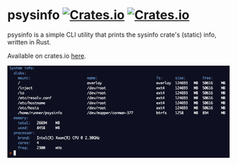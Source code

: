 psysinfo [![Crates.io](https://img.shields.io/crates/v/psysinfo)](https://crates.io/crates/psysinfo) [![Crates.io](https://img.shields.io/crates/l/psysinfo)](https://github.com/amberisvibin/psysinfo/blob/master/LICENSE)
=====
psysinfo is a simple CLI utility that prints the sysinfo crate's (static) info, written in Rust.

Available on crates.io [here](https://crates.io/crates/psysinfo).

![](https://github.com/amberisvibin/psysinfo/blob/master/psysinfo-output.png)
